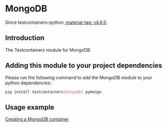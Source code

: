 # MongoDB

Since testcontainers-python <a href="https://github.com/testcontainers/testcontainers-python/releases/tag/v4.6.0"><span class="tc-version">:material-tag: v4.6.0</span></a>

## Introduction

The Testcontainers module for MongoDB.

## Adding this module to your project dependencies

Please run the following command to add the MongoDB module to your python dependencies:

```bash
pip install testcontainers[mongodb] pymongo
```

## Usage example

<!--codeinclude-->

[Creating a MongoDB container](../../modules/mongodb/example_basic.py)

<!--/codeinclude-->
